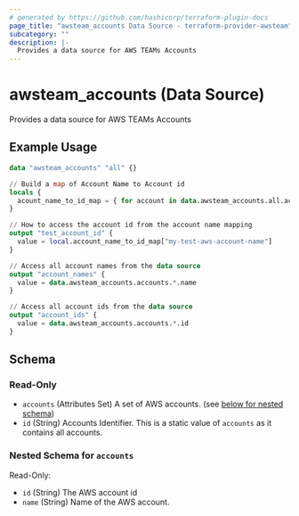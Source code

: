 ```yaml
---
# generated by https://github.com/hashicorp/terraform-plugin-docs
page_title: "awsteam_accounts Data Source - terraform-provider-awsteam"
subcategory: ""
description: |-
  Provides a data source for AWS TEAMs Accounts
---
```


# awsteam_accounts (Data Source)

Provides a data source for AWS TEAMs Accounts

## Example Usage

```terraform
data "awsteam_accounts" "all" {}

// Build a map of Account Name to Account id
locals {
  acount_name_to_id_map = { for account in data.awsteam_accounts.all.accounts : account.name => account.id }
}

// How to access the account id from the account name mapping
output "test_account_id" {
  value = local.account_name_to_id_map["my-test-aws-account-name"]
}

// Access all account names from the data source
output "account_names" {
  value = data.awsteam_accounts.accounts.*.name
}

// Access all account ids from the data source
output "account_ids" {
  value = data.awsteam_accounts.accounts.*.id
}
```

<!-- schema generated by tfplugindocs -->
## Schema

### Read-Only

- `accounts` (Attributes Set) A set of AWS accounts. (see [below for nested schema](#nestedatt--accounts))
- `id` (String) Accounts Identifier. This is a static value of `accounts` as it contains all accounts.

<a id="nestedatt--accounts"></a>
### Nested Schema for `accounts`

Read-Only:

- `id` (String) The AWS account id
- `name` (String) Name of the AWS account.
